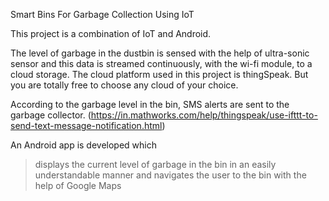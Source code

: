 Smart Bins For Garbage Collection Using IoT

This project is a combination of IoT and Android.

The level of garbage in the dustbin is sensed with the help of ultra-sonic sensor and this data is streamed continuously, with the wi-fi module, to a cloud storage. The cloud platform used in this project is thingSpeak. But you are totally free to choose any cloud of your choice.

According to the garbage level in the bin, SMS alerts are sent to the garbage collector.
(https://in.mathworks.com/help/thingspeak/use-ifttt-to-send-text-message-notification.html)

An Android app is developed which
  > displays the current level of garbage in the bin in an easily understandable manner and
  > navigates the user to the bin with the help of Google Maps
